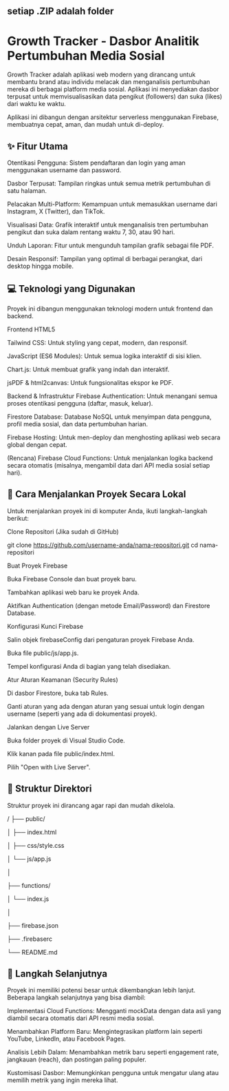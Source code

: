 ## setiap .ZIP adalah folder

# Growth Tracker - Dasbor Analitik Pertumbuhan Media Sosial

Growth Tracker adalah aplikasi web modern yang dirancang untuk membantu brand atau individu melacak dan menganalisis pertumbuhan mereka di berbagai platform media sosial. Aplikasi ini menyediakan dasbor terpusat untuk memvisualisasikan data pengikut (followers) dan suka (likes) dari waktu ke waktu.

Aplikasi ini dibangun dengan arsitektur serverless menggunakan Firebase, membuatnya cepat, aman, dan mudah untuk di-deploy.

## ✨ Fitur Utama
Otentikasi Pengguna: Sistem pendaftaran dan login yang aman menggunakan username dan password.

Dasbor Terpusat: Tampilan ringkas untuk semua metrik pertumbuhan di satu halaman.

Pelacakan Multi-Platform: Kemampuan untuk memasukkan username dari Instagram, X (Twitter), dan TikTok.

Visualisasi Data: Grafik interaktif untuk menganalisis tren pertumbuhan pengikut dan suka dalam rentang waktu 7, 30, atau 90 hari.

Unduh Laporan: Fitur untuk mengunduh tampilan grafik sebagai file PDF.

Desain Responsif: Tampilan yang optimal di berbagai perangkat, dari desktop hingga mobile.

## 💻 Teknologi yang Digunakan
Proyek ini dibangun menggunakan teknologi modern untuk frontend dan backend.

Frontend
HTML5

Tailwind CSS: Untuk styling yang cepat, modern, dan responsif.

JavaScript (ES6 Modules): Untuk semua logika interaktif di sisi klien.

Chart.js: Untuk membuat grafik yang indah dan interaktif.

jsPDF & html2canvas: Untuk fungsionalitas ekspor ke PDF.

Backend & Infrastruktur
Firebase Authentication: Untuk menangani semua proses otentikasi pengguna (daftar, masuk, keluar).

Firestore Database: Database NoSQL untuk menyimpan data pengguna, profil media sosial, dan data pertumbuhan harian.

Firebase Hosting: Untuk men-deploy dan menghosting aplikasi web secara global dengan cepat.

(Rencana) Firebase Cloud Functions: Untuk menjalankan logika backend secara otomatis (misalnya, mengambil data dari API media sosial setiap hari).

## 🚀 Cara Menjalankan Proyek Secara Lokal
Untuk menjalankan proyek ini di komputer Anda, ikuti langkah-langkah berikut:

Clone Repositori (Jika sudah di GitHub)

git clone https://github.com/username-anda/nama-repositori.git
cd nama-repositori

Buat Proyek Firebase

Buka Firebase Console dan buat proyek baru.

Tambahkan aplikasi web baru ke proyek Anda.

Aktifkan Authentication (dengan metode Email/Password) dan Firestore Database.

Konfigurasi Kunci Firebase

Salin objek firebaseConfig dari pengaturan proyek Firebase Anda.

Buka file public/js/app.js.

Tempel konfigurasi Anda di bagian yang telah disediakan.

Atur Aturan Keamanan (Security Rules)

Di dasbor Firestore, buka tab Rules.

Ganti aturan yang ada dengan aturan yang sesuai untuk login dengan username (seperti yang ada di dokumentasi proyek).

Jalankan dengan Live Server

Buka folder proyek di Visual Studio Code.

Klik kanan pada file public/index.html.

Pilih "Open with Live Server".

## 📁 Struktur Direktori
Struktur proyek ini dirancang agar rapi dan mudah dikelola.

/
├── public/

│   ├── index.html

│   ├── css/style.css

│      └── js/app.js

│

├── functions/ 

│    └── index.js

│

├── firebase.json

├── .firebaserc

  └── README.md



## 🔮 Langkah Selanjutnya
Proyek ini memiliki potensi besar untuk dikembangkan lebih lanjut. Beberapa langkah selanjutnya yang bisa diambil:

Implementasi Cloud Functions: Mengganti mockData dengan data asli yang diambil secara otomatis dari API resmi media sosial.

Menambahkan Platform Baru: Mengintegrasikan platform lain seperti YouTube, LinkedIn, atau Facebook Pages.

Analisis Lebih Dalam: Menambahkan metrik baru seperti engagement rate, jangkauan (reach), dan postingan paling populer.

Kustomisasi Dasbor: Memungkinkan pengguna untuk mengatur ulang atau memilih metrik yang ingin mereka lihat.
